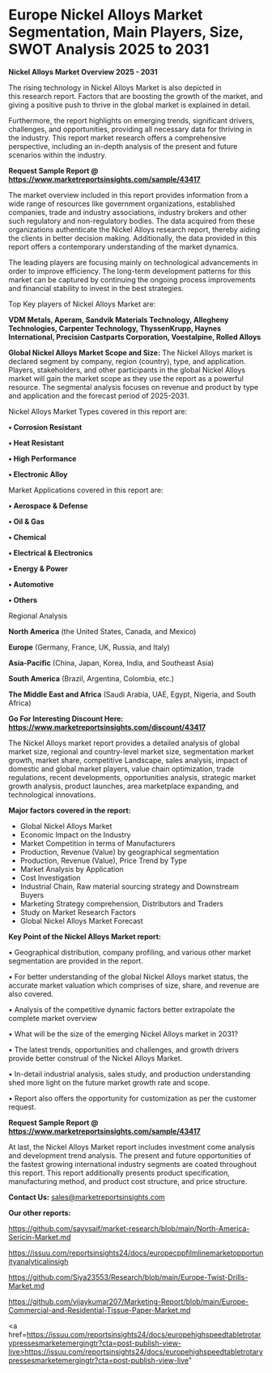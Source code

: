 # Europe Nickel Alloys Market Segmentation, Main Players, Size, SWOT Analysis 2025 to 2031

<Strong> Nickel Alloys Market Overview 2025 - 2031</strong>

The rising technology in Nickel Alloys Market is also depicted in this research report. Factors that are boosting the growth of the market, and giving a positive push to thrive in the global market is explained in detail.

Furthermore, the report highlights on emerging trends, significant drivers, challenges, and opportunities, providing all necessary data for thriving in the industry. This report market research offers a comprehensive perspective, including an in-depth analysis of the present and future scenarios within the industry.

<strong>Request Sample Report @ <a href=https://www.marketreportsinsights.com/sample/43417>https://www.marketreportsinsights.com/sample/43417</a></strong>

The market overview included in this report provides information from a wide range of resources like government organizations, established companies, trade and industry associations, industry brokers and other such regulatory and non-regulatory bodies. The data acquired from these organizations authenticate the Nickel Alloys research report, thereby aiding the clients in better decision making. Additionally, the data provided in this report offers a contemporary understanding of the market dynamics.

The leading players are focusing mainly on technological advancements in order to improve efficiency. The long-term development patterns for this market can be captured by continuing the ongoing process improvements and financial stability to invest in the best strategies.

Top Key players of Nickel Alloys Market are:

<strong>VDM Metals, Aperam, Sandvik Materials Technology, Allegheny Technologies, Carpenter Technology, ThyssenKrupp, Haynes International, Precision Castparts Corporation, Voestalpine, Rolled Alloys</strong>

<strong><b>Global Nickel Alloys Market Scope and Size:</b></strong>
The Nickel Alloys market is declared segment by company, region (country), type, and application. Players, stakeholders, and other participants in the global Nickel Alloys market will gain the market scope as they use the report as a powerful resource. The segmental analysis focuses on revenue and product by type and application and the forecast period of 2025-2031.

Nickel Alloys Market Types covered in this report are:

<strong>•  Corrosion Resistant

•  Heat Resistant

•  High Performance

•  Electronic Alloy</strong>

Market Applications covered in this report are:

<strong>•  Aerospace & Defense

•  Oil & Gas

•  Chemical

•  Electrical & Electronics

•  Energy & Power

•  Automotive

•  Others</strong> 

Regional Analysis

<strong>North America</strong> (the United States, Canada, and Mexico)

<strong>Europe</strong> (Germany, France, UK, Russia, and Italy)

<strong>Asia-Pacific</strong> (China, Japan, Korea, India, and Southeast Asia)

<strong>South America</strong> (Brazil, Argentina, Colombia, etc.)

<strong>The Middle East and Africa</strong> (Saudi Arabia, UAE, Egypt, Nigeria, and South Africa)

<strong>Go For Interesting Discount Here: <a href=https://www.marketreportsinsights.com/discount/43417>https://www.marketreportsinsights.com/discount/43417</a></strong>

The Nickel Alloys market report provides a detailed analysis of global market size, regional and country-level market size, segmentation market growth, market share, competitive Landscape, sales analysis, impact of domestic and global market players, value chain optimization, trade regulations, recent developments, opportunities analysis, strategic market growth analysis, product launches, area marketplace expanding, and technological innovations.

<strong><b>Major factors covered in the report:</b></strong>
<ul>
  <li>Global Nickel Alloys Market </li>
  <li>Economic Impact on the Industry</li>
  <li>Market Competition in terms of Manufacturers</li>
  <li>Production, Revenue (Value) by geographical segmentation</li>
  <li>Production, Revenue (Value), Price Trend by Type</li>
  <li>Market Analysis by Application</li>
  <li>Cost Investigation</li>
  <li>Industrial Chain, Raw material sourcing strategy and Downstream Buyers</li>
  <li>Marketing Strategy comprehension, Distributors and Traders</li>
  <li>Study on Market Research Factors</li>
  <li>Global Nickel Alloys Market Forecast</li>
</ul>

<strong><b>Key Point of the Nickel Alloys Market report:</b></strong>

• Geographical distribution, company profiling, and various other market segmentation are provided in the report.

• For better understanding of the global Nickel Alloys market status, the accurate market valuation which comprises of size, share, and revenue are also covered.

• Analysis of the competitive dynamic factors better extrapolate the complete market overview

• What will be the size of the emerging Nickel Alloys market in 2031?

• The latest trends, opportunities and challenges, and growth drivers provide better construal of the Nickel Alloys Market.

• In-detail industrial analysis, sales study, and production understanding shed more light on the future market growth rate and scope.

• Report also offers the opportunity for customization as per the customer request.

<strong>Request Sample Report @ <a href=https://www.marketreportsinsights.com/sample/43417>https://www.marketreportsinsights.com/sample/43417</a></strong>

At last, the Nickel Alloys Market report includes investment come analysis and development trend analysis. The present and future opportunities of the fastest growing international industry segments are coated throughout this report. This report additionally presents product specification, manufacturing method, and product cost structure, and price structure.

<strong>Contact Us:</strong>
sales@marketreportsinsights.com

<strong>Our other reports:</strong>

<a href=https://github.com/sayysaif/market-research/blob/main/North-America-Sericin-Market.md>https://github.com/sayysaif/market-research/blob/main/North-America-Sericin-Market.md</a>

<a href=https://issuu.com/reportsinsights24/docs/europecppfilmlinemarketopportunityanalyticalinsigh>https://issuu.com/reportsinsights24/docs/europecppfilmlinemarketopportunityanalyticalinsigh</a>

<a href=https://github.com/Siya23553/Research/blob/main/Europe-Twist-Drills-Market.md>https://github.com/Siya23553/Research/blob/main/Europe-Twist-Drills-Market.md</a>

<a href=https://github.com/vijaykumar207/Marketing-Report/blob/main/Europe-Commercial-and-Residential-Tissue-Paper-Market.md>https://github.com/vijaykumar207/Marketing-Report/blob/main/Europe-Commercial-and-Residential-Tissue-Paper-Market.md</a>

<a href=https://issuu.com/reportsinsights24/docs/europehighspeedtabletrotarypressesmarketemergingtr?cta=post-publish-view-live>https://issuu.com/reportsinsights24/docs/europehighspeedtabletrotarypressesmarketemergingtr?cta=post-publish-view-live</a>"
